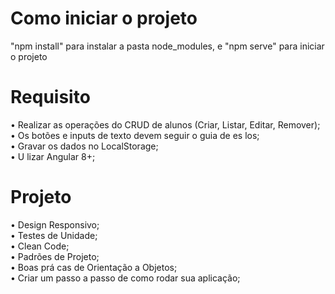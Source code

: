 # Como iniciar o projeto
"npm install" para instalar a pasta node_modules, e "npm serve" para iniciar o projeto


# Requisito 
• Realizar as operações do CRUD de alunos (Criar, Listar, Editar, Remover);   
• Os botões e inputs de texto devem seguir o guia de es los;   
• Gravar os dados no LocalStorage;   
• U lizar Angular 8+;   

# Projeto
• Design Responsivo;   
• Testes de Unidade;   
• Clean Code;   
• Padrões de Projeto;   
• Boas prá cas de Orientação a Objetos;   
• Criar um passo a passo de como rodar sua aplicação;   
